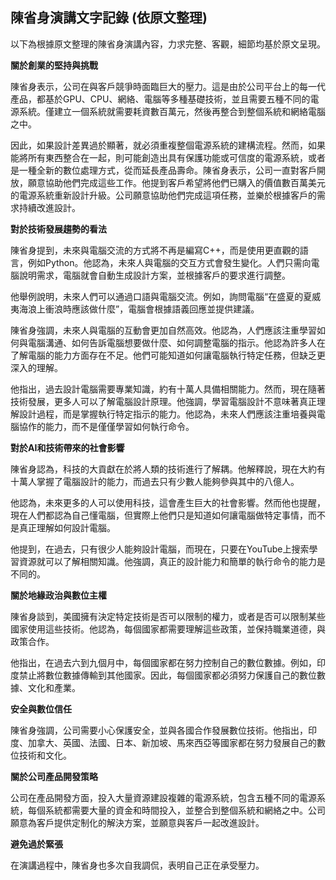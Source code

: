 ## 陳省身演講文字記錄 (依原文整理)

以下為根據原文整理的陳省身演講內容，力求完整、客觀，細節均基於原文呈現。

**關於創業的堅持與挑戰**

陳省身表示，公司在與客戶競爭時面臨巨大的壓力。這是由於公司平台上的每一代產品，都基於GPU、CPU、網絡、電腦等多種基礎技術，並且需要五種不同的電源系統。僅建立一個系統就需要耗資數百萬元，然後再整合到整個系統和網絡電腦之中。

因此，如果設計差異過於顯著，就必須重複整個電源系統的建構流程。然而，如果能將所有東西整合在一起，則可能創造出具有保護功能或可信度的電源系統，或者是一種全新的數位處理方式，從而延長產品壽命。陳省身表示，公司一直對客戶開放，願意協助他們完成這些工作。他提到客戶希望將他們已購入的價值數百萬美元的電源系統重新設計升級。公司願意協助他們完成這項任務，並樂於根據客戶的需求持續改進設計。

**對於技術發展趨勢的看法**

陳省身提到，未來與電腦交流的方式將不再是編寫C++，而是使用更直觀的語言，例如Python。他認為，未來人與電腦的交互方式會發生變化。人們只需向電腦說明需求，電腦就會自動生成設計方案，並根據客戶的要求進行調整。

他舉例說明，未來人們可以通過口語與電腦交流。例如，詢問電腦“在盛夏的夏威夷海浪上衝浪時應該做什麼”，電腦會根據語義回應並提供建議。

陳省身強調，未來人與電腦的互動會更加自然高效。他認為，人們應該注重學習如何與電腦溝通、如何告訴電腦想要做什麼、如何調整電腦的指示。他認為許多人在了解電腦的能力方面存在不足。他們可能知道如何讓電腦執行特定任務，但缺乏更深入的理解。

他指出，過去設計電腦需要專業知識，約有十萬人具備相關能力。然而，現在隨著技術發展，更多人可以了解電腦設計原理。他強調，學習電腦設計不意味著真正理解設計過程，而是掌握執行特定指示的能力。他認為，未來人們應該注重培養與電腦協作的能力，而不是僅僅學習如何執行命令。

**對於AI和技術帶來的社會影響**

陳省身認為，科技的大貢獻在於將人類的技術進行了解耦。他解釋說，現在大約有十萬人掌握了電腦設計的能力，而過去只有少數人能夠參與其中的八億人。

他認為，未來更多的人可以使用科技，這會產生巨大的社會影響。然而他也提醒，現在人們都認為自己懂電腦，但實際上他們只是知道如何讓電腦做特定事情，而不是真正理解如何設計電腦。

他提到，在過去，只有很少人能夠設計電腦，而現在，只要在YouTube上搜索學習資源就可以了解相關知識。他強調，真正的設計能力和簡單的執行命令的能力是不同的。

**關於地緣政治與數位主權**

陳省身談到，美國擁有決定特定技術是否可以限制的權力，或者是否可以限制某些國家使用這些技術。他認為，每個國家都需要理解這些政策，並保持職業道德，與政策合作。

他指出，在過去六到九個月中，每個國家都在努力控制自己的數位數據。例如，印度禁止將數位數據傳輸到其他國家。因此，每個國家都必須努力保護自己的數位數據、文化和產業。

**安全與數位信任**

陳省身強調，公司需要小心保護安全，並與各國合作發展數位技術。他指出，印度、加拿大、英國、法國、日本、新加坡、馬來西亞等國家都在努力發展自己的數位技術和文化。

**關於公司產品開發策略**

公司在產品開發方面，投入大量資源建設複雜的電源系統，包含五種不同的電源系統，每個系統都需要大量的資金和時間投入，並整合到整個系統和網絡之中。公司願意為客戶提供定制化的解決方案，並願意與客戶一起改進設計。 

**避免過於緊張**

在演講過程中，陳省身也多次自我調侃，表明自己正在承受壓力。